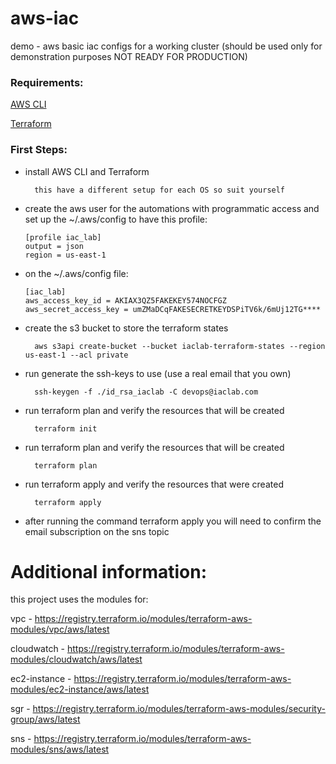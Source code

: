 # aws-iac
demo - aws basic iac configs for a working cluster (should be used only for demonstration purposes NOT READY FOR PRODUCTION)
### Requirements:

[AWS CLI](https://docs.aws.amazon.com/cli/latest/userguide/getting-started-install.html)

[Terraform](https://developer.hashicorp.com/terraform/tutorials/aws-get-started/install-cli)

### First Steps:
- install AWS CLI and Terraform

  ```
    this have a different setup for each OS so suit yourself
  ``` 

- create the aws user for the automations with programmatic access and set up the ~/.aws/config to have this profile:
  ```
  [profile iac_lab]
  output = json
  region = us-east-1
  ``` 

- on the ~/.aws/config file:
  ```
  [iac_lab]
  aws_access_key_id = AKIAX3QZ5FAKEKEY574NOCFGZ
  aws_secret_access_key = umZMaDCqFAKESECRETKEYDSPiTV6k/6mUj12TG****
  ```
  
- create the s3 bucket to store the terraform states
  ```
    aws s3api create-bucket --bucket iaclab-terraform-states --region us-east-1 --acl private
  ```  

- run generate the ssh-keys to use (use a real email that you own)
  ```
    ssh-keygen -f ./id_rsa_iaclab -C devops@iaclab.com
  ```

- run terraform plan and verify the resources that will be created
  ```
    terraform init
  ```

- run terraform plan and verify the resources that will be created
  ```
    terraform plan
  ```

- run terraform apply and verify the resources that were created
  ```
    terraform apply
  ```

- after running the command terraform apply you will need to confirm the email subscription on the sns topic 

# Additional information:
  this project uses the modules for: 

  vpc - https://registry.terraform.io/modules/terraform-aws-modules/vpc/aws/latest

  cloudwatch - https://registry.terraform.io/modules/terraform-aws-modules/cloudwatch/aws/latest

  ec2-instance - https://registry.terraform.io/modules/terraform-aws-modules/ec2-instance/aws/latest

  sgr - https://registry.terraform.io/modules/terraform-aws-modules/security-group/aws/latest

  sns - https://registry.terraform.io/modules/terraform-aws-modules/sns/aws/latest

